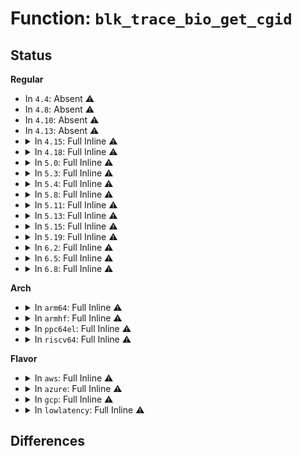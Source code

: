 # Function: <code>blk_trace_bio_get_cgid</code>

## Status
<b>Regular</b>
<ul>
<li>
In <code>4.4</code>: Absent ⚠️
</li>
<li>
In <code>4.8</code>: Absent ⚠️
</li>
<li>
In <code>4.10</code>: Absent ⚠️
</li>
<li>
In <code>4.13</code>: Absent ⚠️
</li>
<li>
<details>
<summary>In <code>4.15</code>: Full Inline ⚠️</summary>

**Collision:** Unique Static

**Inline:** Full

**Transformation:** False

**Instances:**

```
In kernel/trace/blktrace.c (ffffffff8118312e)
Location: kernel/trace/blktrace.c:772
Inline: True
Inline callers:
  - kernel/trace/blktrace.c:blk_add_driver_data
  - kernel/trace/blktrace.c:blk_add_trace_rq_remap
  - kernel/trace/blktrace.c:blk_add_trace_bio_remap
  - kernel/trace/blktrace.c:blk_add_trace_split
  - kernel/trace/blktrace.c:blk_add_trace_rq_complete
  - kernel/trace/blktrace.c:blk_add_trace_rq_requeue
  - kernel/trace/blktrace.c:blk_add_trace_rq_issue
  - kernel/trace/blktrace.c:blk_add_trace_rq_insert
```
</details>
</li>
<li>
<details>
<summary>In <code>4.18</code>: Full Inline ⚠️</summary>

**Collision:** Unique Static

**Inline:** Full

**Transformation:** False

**Instances:**

```
In kernel/trace/blktrace.c (ffffffff8119227a)
Location: kernel/trace/blktrace.c:772
Inline: True
Inline callers:
  - kernel/trace/blktrace.c:blk_add_driver_data
  - kernel/trace/blktrace.c:blk_add_trace_rq_remap
  - kernel/trace/blktrace.c:blk_add_trace_bio_remap
  - kernel/trace/blktrace.c:blk_add_trace_split
  - kernel/trace/blktrace.c:blk_add_trace_rq_complete
  - kernel/trace/blktrace.c:blk_add_trace_rq_requeue
  - kernel/trace/blktrace.c:blk_add_trace_rq_issue
  - kernel/trace/blktrace.c:blk_add_trace_rq_insert
```
</details>
</li>
<li>
<details>
<summary>In <code>5.0</code>: Full Inline ⚠️</summary>

**Collision:** Unique Static

**Inline:** Full

**Transformation:** False

**Instances:**

```
In kernel/trace/blktrace.c (ffffffff8119fafa)
Location: kernel/trace/blktrace.c:760
Inline: True
Inline callers:
  - kernel/trace/blktrace.c:blk_add_driver_data
  - kernel/trace/blktrace.c:blk_add_trace_rq_remap
  - kernel/trace/blktrace.c:blk_add_trace_bio_remap
  - kernel/trace/blktrace.c:blk_add_trace_split
  - kernel/trace/blktrace.c:blk_add_trace_rq_complete
  - kernel/trace/blktrace.c:blk_add_trace_rq_requeue
  - kernel/trace/blktrace.c:blk_add_trace_rq_issue
  - kernel/trace/blktrace.c:blk_add_trace_rq_insert
```
</details>
</li>
<li>
<details>
<summary>In <code>5.3</code>: Full Inline ⚠️</summary>

**Collision:** Unique Static

**Inline:** Full

**Transformation:** False

**Instances:**

```
In kernel/trace/blktrace.c (ffffffff811ad84a)
Location: kernel/trace/blktrace.c:755
Inline: True
Inline callers:
  - kernel/trace/blktrace.c:blk_add_driver_data
  - kernel/trace/blktrace.c:blk_add_trace_rq_remap
  - kernel/trace/blktrace.c:blk_add_trace_bio_remap
  - kernel/trace/blktrace.c:blk_add_trace_split
  - kernel/trace/blktrace.c:blk_add_trace_rq_complete
  - kernel/trace/blktrace.c:blk_add_trace_rq_requeue
  - kernel/trace/blktrace.c:blk_add_trace_rq_issue
  - kernel/trace/blktrace.c:blk_add_trace_rq_insert
```
</details>
</li>
<li>
<details>
<summary>In <code>5.4</code>: Full Inline ⚠️</summary>

**Collision:** Unique Static

**Inline:** Full

**Transformation:** False

**Instances:**

```
In kernel/trace/blktrace.c (ffffffff811b90bc)
Location: kernel/trace/blktrace.c:758
Inline: True
Inline callers:
  - kernel/trace/blktrace.c:blk_add_driver_data
  - kernel/trace/blktrace.c:blk_add_trace_rq_remap
  - kernel/trace/blktrace.c:blk_add_trace_bio_remap
  - kernel/trace/blktrace.c:blk_add_trace_split
  - kernel/trace/blktrace.c:blk_add_trace_bio
  - kernel/trace/blktrace.c:blk_add_trace_rq_complete
  - kernel/trace/blktrace.c:blk_add_trace_rq_requeue
  - kernel/trace/blktrace.c:blk_add_trace_rq_issue
  - kernel/trace/blktrace.c:blk_add_trace_rq_insert
```
</details>
</li>
<li>
<details>
<summary>In <code>5.8</code>: Full Inline ⚠️</summary>

**Collision:** Unique Static

**Inline:** Full

**Transformation:** False

**Instances:**

```
In kernel/trace/blktrace.c (ffffffff811d238c)
Location: kernel/trace/blktrace.c:786
Inline: True
Inline callers:
  - kernel/trace/blktrace.c:blk_add_driver_data
  - kernel/trace/blktrace.c:blk_add_driver_data
  - kernel/trace/blktrace.c:blk_add_trace_rq_remap
  - kernel/trace/blktrace.c:blk_add_trace_rq_remap
  - kernel/trace/blktrace.c:blk_add_trace_bio_remap
  - kernel/trace/blktrace.c:blk_add_trace_bio_remap
  - kernel/trace/blktrace.c:blk_add_trace_split
  - kernel/trace/blktrace.c:blk_add_trace_split
  - kernel/trace/blktrace.c:blk_add_trace_bio_queue
  - kernel/trace/blktrace.c:blk_add_trace_bio_queue
  - kernel/trace/blktrace.c:blk_add_trace_bio_frontmerge
  - kernel/trace/blktrace.c:blk_add_trace_bio_frontmerge
  - kernel/trace/blktrace.c:blk_add_trace_bio_backmerge
  - kernel/trace/blktrace.c:blk_add_trace_bio_backmerge
  - kernel/trace/blktrace.c:blk_add_trace_bio_complete
  - kernel/trace/blktrace.c:blk_add_trace_bio_complete
  - kernel/trace/blktrace.c:blk_add_trace_bio_bounce
  - kernel/trace/blktrace.c:blk_add_trace_bio_bounce
  - kernel/trace/blktrace.c:blk_add_trace_rq_complete
  - kernel/trace/blktrace.c:blk_add_trace_rq_complete
  - kernel/trace/blktrace.c:blk_add_trace_rq_requeue
  - kernel/trace/blktrace.c:blk_add_trace_rq_requeue
  - kernel/trace/blktrace.c:blk_add_trace_rq_issue
  - kernel/trace/blktrace.c:blk_add_trace_rq_issue
  - kernel/trace/blktrace.c:blk_add_trace_rq_insert
  - kernel/trace/blktrace.c:blk_add_trace_rq_insert
```
</details>
</li>
<li>
<details>
<summary>In <code>5.11</code>: Full Inline ⚠️</summary>

**Collision:** Unique Static

**Inline:** Full

**Transformation:** False

**Instances:**

```
In kernel/trace/blktrace.c (ffffffff811cefcc)
Location: kernel/trace/blktrace.c:777
Inline: True
Inline callers:
  - kernel/trace/blktrace.c:blk_add_trace_bio_remap
  - kernel/trace/blktrace.c:blk_add_trace_bio_remap
  - kernel/trace/blktrace.c:blk_add_trace_split
  - kernel/trace/blktrace.c:blk_add_trace_split
  - kernel/trace/blktrace.c:blk_add_trace_bio
  - kernel/trace/blktrace.c:blk_add_trace_bio
  - kernel/trace/blktrace.c:blk_add_trace_rq_complete
  - kernel/trace/blktrace.c:blk_add_trace_rq_complete
  - kernel/trace/blktrace.c:blk_add_trace_rq_requeue
  - kernel/trace/blktrace.c:blk_add_trace_rq_requeue
  - kernel/trace/blktrace.c:blk_add_trace_rq_merge
  - kernel/trace/blktrace.c:blk_add_trace_rq_merge
  - kernel/trace/blktrace.c:blk_add_trace_rq_issue
  - kernel/trace/blktrace.c:blk_add_trace_rq_issue
  - kernel/trace/blktrace.c:blk_add_trace_rq_insert
  - kernel/trace/blktrace.c:blk_add_trace_rq_insert
```
</details>
</li>
<li>
<details>
<summary>In <code>5.13</code>: Full Inline ⚠️</summary>

**Collision:** Unique Static

**Inline:** Full

**Transformation:** False

**Instances:**

```
In kernel/trace/blktrace.c (ffffffff811d083a)
Location: kernel/trace/blktrace.c:774
Inline: True
Inline callers:
  - kernel/trace/blktrace.c:blk_add_trace_bio_remap
  - kernel/trace/blktrace.c:blk_add_trace_bio_remap
  - kernel/trace/blktrace.c:blk_add_trace_split
  - kernel/trace/blktrace.c:blk_add_trace_split
  - kernel/trace/blktrace.c:blk_add_trace_bio
  - kernel/trace/blktrace.c:blk_add_trace_bio
  - kernel/trace/blktrace.c:blk_add_trace_rq_complete
  - kernel/trace/blktrace.c:blk_add_trace_rq_complete
  - kernel/trace/blktrace.c:blk_add_trace_rq_requeue
  - kernel/trace/blktrace.c:blk_add_trace_rq_requeue
  - kernel/trace/blktrace.c:blk_add_trace_rq_merge
  - kernel/trace/blktrace.c:blk_add_trace_rq_merge
  - kernel/trace/blktrace.c:blk_add_trace_rq_issue
  - kernel/trace/blktrace.c:blk_add_trace_rq_issue
  - kernel/trace/blktrace.c:blk_add_trace_rq_insert
  - kernel/trace/blktrace.c:blk_add_trace_rq_insert
```
</details>
</li>
<li>
<details>
<summary>In <code>5.15</code>: Full Inline ⚠️</summary>

**Collision:** Unique Static

**Inline:** Full

**Transformation:** False

**Instances:**

```
In kernel/trace/blktrace.c (ffffffff811fd16a)
Location: kernel/trace/blktrace.c:784
Inline: True
Inline callers:
  - kernel/trace/blktrace.c:blk_add_trace_bio_remap
  - kernel/trace/blktrace.c:blk_add_trace_bio_remap
  - kernel/trace/blktrace.c:blk_add_trace_split
  - kernel/trace/blktrace.c:blk_add_trace_split
  - kernel/trace/blktrace.c:blk_add_trace_bio
  - kernel/trace/blktrace.c:blk_add_trace_bio
  - kernel/trace/blktrace.c:blk_add_trace_rq_complete
  - kernel/trace/blktrace.c:blk_add_trace_rq_complete
  - kernel/trace/blktrace.c:blk_add_trace_rq_requeue
  - kernel/trace/blktrace.c:blk_add_trace_rq_requeue
  - kernel/trace/blktrace.c:blk_add_trace_rq_merge
  - kernel/trace/blktrace.c:blk_add_trace_rq_merge
  - kernel/trace/blktrace.c:blk_add_trace_rq_issue
  - kernel/trace/blktrace.c:blk_add_trace_rq_issue
  - kernel/trace/blktrace.c:blk_add_trace_rq_insert
  - kernel/trace/blktrace.c:blk_add_trace_rq_insert
```
</details>
</li>
<li>
<details>
<summary>In <code>5.19</code>: Full Inline ⚠️</summary>

**Collision:** Unique Static

**Inline:** Full

**Transformation:** False

**Instances:**

```
In kernel/trace/blktrace.c (ffffffff812371d0)
Location: kernel/trace/blktrace.c:781
Inline: True
Inline callers:
  - kernel/trace/blktrace.c:blk_add_trace_bio_remap
  - kernel/trace/blktrace.c:blk_add_trace_split
  - kernel/trace/blktrace.c:blk_add_trace_getrq
  - kernel/trace/blktrace.c:blk_add_trace_bio_queue
  - kernel/trace/blktrace.c:blk_add_trace_bio_frontmerge
  - kernel/trace/blktrace.c:blk_add_trace_bio_backmerge
  - kernel/trace/blktrace.c:blk_add_trace_bio_bounce
  - kernel/trace/blktrace.c:blk_add_trace_rq_complete
  - kernel/trace/blktrace.c:blk_add_trace_rq_requeue
  - kernel/trace/blktrace.c:blk_add_trace_rq_merge
  - kernel/trace/blktrace.c:blk_add_trace_rq_issue
  - kernel/trace/blktrace.c:blk_add_trace_rq_insert
```
</details>
</li>
<li>
<details>
<summary>In <code>6.2</code>: Full Inline ⚠️</summary>

**Collision:** Unique Static

**Inline:** Full

**Transformation:** False

**Instances:**

```
In kernel/trace/blktrace.c (ffffffff81283f50)
Location: kernel/trace/blktrace.c:784
Inline: True
Inline callers:
  - kernel/trace/blktrace.c:blk_add_trace_bio_remap
  - kernel/trace/blktrace.c:blk_add_trace_split
  - kernel/trace/blktrace.c:blk_add_trace_getrq
  - kernel/trace/blktrace.c:blk_add_trace_bio_queue
  - kernel/trace/blktrace.c:blk_add_trace_bio_frontmerge
  - kernel/trace/blktrace.c:blk_add_trace_bio_backmerge
  - kernel/trace/blktrace.c:blk_add_trace_bio_complete
  - kernel/trace/blktrace.c:blk_add_trace_bio_bounce
  - kernel/trace/blktrace.c:blk_add_trace_rq_complete
  - kernel/trace/blktrace.c:blk_add_trace_rq_requeue
  - kernel/trace/blktrace.c:blk_add_trace_rq_merge
  - kernel/trace/blktrace.c:blk_add_trace_rq_issue
  - kernel/trace/blktrace.c:blk_add_trace_rq_insert
```
</details>
</li>
<li>
<details>
<summary>In <code>6.5</code>: Full Inline ⚠️</summary>

**Collision:** Unique Static

**Inline:** Full

**Transformation:** False

**Instances:**

```
In kernel/trace/blktrace.c (ffffffff812a0bfa)
Location: kernel/trace/blktrace.c:780
Inline: True
Inline callers:
  - kernel/trace/blktrace.c:blk_add_trace_bio_remap
  - kernel/trace/blktrace.c:blk_add_trace_split
  - kernel/trace/blktrace.c:blk_add_trace_getrq
  - kernel/trace/blktrace.c:blk_add_trace_bio_queue
  - kernel/trace/blktrace.c:blk_add_trace_bio_frontmerge
  - kernel/trace/blktrace.c:blk_add_trace_bio_backmerge
  - kernel/trace/blktrace.c:blk_add_trace_bio_complete
  - kernel/trace/blktrace.c:blk_add_trace_bio_bounce
  - kernel/trace/blktrace.c:blk_add_trace_rq_complete
  - kernel/trace/blktrace.c:blk_add_trace_rq_requeue
  - kernel/trace/blktrace.c:blk_add_trace_rq_merge
  - kernel/trace/blktrace.c:blk_add_trace_rq_issue
  - kernel/trace/blktrace.c:blk_add_trace_rq_insert
```
</details>
</li>
<li>
<details>
<summary>In <code>6.8</code>: Full Inline ⚠️</summary>

**Collision:** Unique Static

**Inline:** Full

**Transformation:** False

**Instances:**

```
In kernel/trace/blktrace.c (ffffffff812bc32a)
Location: kernel/trace/blktrace.c:780
Inline: True
Inline callers:
  - kernel/trace/blktrace.c:blk_add_trace_bio_remap
  - kernel/trace/blktrace.c:blk_add_trace_split
  - kernel/trace/blktrace.c:blk_add_trace_getrq
  - kernel/trace/blktrace.c:blk_add_trace_bio_queue
  - kernel/trace/blktrace.c:blk_add_trace_bio_frontmerge
  - kernel/trace/blktrace.c:blk_add_trace_bio_backmerge
  - kernel/trace/blktrace.c:blk_add_trace_bio_complete
  - kernel/trace/blktrace.c:blk_add_trace_bio_bounce
  - kernel/trace/blktrace.c:blk_add_trace_rq_complete
  - kernel/trace/blktrace.c:blk_add_trace_rq_requeue
  - kernel/trace/blktrace.c:blk_add_trace_rq_merge
  - kernel/trace/blktrace.c:blk_add_trace_rq_issue
  - kernel/trace/blktrace.c:blk_add_trace_rq_insert
```
</details>
</li>
</ul>
<b>Arch</b>
<ul>
<li>
<details>
<summary>In <code>arm64</code>: Full Inline ⚠️</summary>

**Collision:** Unique Static

**Inline:** Full

**Transformation:** False

**Instances:**

```
In kernel/trace/blktrace.c (ffff800010237cc8)
Location: kernel/trace/blktrace.c:758
Inline: True
Inline callers:
  - kernel/trace/blktrace.c:blk_add_driver_data
  - kernel/trace/blktrace.c:blk_add_trace_rq_remap
  - kernel/trace/blktrace.c:blk_add_trace_bio_remap
  - kernel/trace/blktrace.c:blk_add_trace_split
  - kernel/trace/blktrace.c:blk_add_trace_bio
  - kernel/trace/blktrace.c:blk_add_trace_rq_complete
  - kernel/trace/blktrace.c:blk_add_trace_rq_requeue
  - kernel/trace/blktrace.c:blk_add_trace_rq_issue
  - kernel/trace/blktrace.c:blk_add_trace_rq_insert
```
</details>
</li>
<li>
<details>
<summary>In <code>armhf</code>: Full Inline ⚠️</summary>

**Collision:** Unique Static

**Inline:** Full

**Transformation:** False

**Instances:**

```
In kernel/trace/blktrace.c (c0473318)
Location: kernel/trace/blktrace.c:758
Inline: True
Inline callers:
  - kernel/trace/blktrace.c:blk_add_driver_data
  - kernel/trace/blktrace.c:blk_add_trace_rq_remap
  - kernel/trace/blktrace.c:blk_add_trace_bio_remap
  - kernel/trace/blktrace.c:blk_add_trace_split
  - kernel/trace/blktrace.c:blk_add_trace_bio
  - kernel/trace/blktrace.c:blk_add_trace_rq_complete
  - kernel/trace/blktrace.c:blk_add_trace_rq_requeue
  - kernel/trace/blktrace.c:blk_add_trace_rq_issue
  - kernel/trace/blktrace.c:blk_add_trace_rq_insert
```
</details>
</li>
<li>
<details>
<summary>In <code>ppc64el</code>: Full Inline ⚠️</summary>

**Collision:** Unique Static

**Inline:** Full

**Transformation:** False

**Instances:**

```
In kernel/trace/blktrace.c (c0000000002c372c)
Location: kernel/trace/blktrace.c:758
Inline: True
Inline callers:
  - kernel/trace/blktrace.c:blk_add_driver_data
  - kernel/trace/blktrace.c:blk_add_trace_rq_remap
  - kernel/trace/blktrace.c:blk_add_trace_bio_remap
  - kernel/trace/blktrace.c:blk_add_trace_split
  - kernel/trace/blktrace.c:blk_add_trace_bio
  - kernel/trace/blktrace.c:blk_add_trace_rq_complete
  - kernel/trace/blktrace.c:blk_add_trace_rq_requeue
  - kernel/trace/blktrace.c:blk_add_trace_rq_issue
  - kernel/trace/blktrace.c:blk_add_trace_rq_insert
```
</details>
</li>
<li>
<details>
<summary>In <code>riscv64</code>: Full Inline ⚠️</summary>

**Collision:** Unique Static

**Inline:** Full

**Transformation:** False

**Instances:**

```
In kernel/trace/blktrace.c (ffffffe00018e634)
Location: kernel/trace/blktrace.c:758
Inline: True
Inline callers:
  - kernel/trace/blktrace.c:blk_add_driver_data
  - kernel/trace/blktrace.c:blk_add_trace_rq_remap
  - kernel/trace/blktrace.c:blk_add_trace_bio_remap
  - kernel/trace/blktrace.c:blk_add_trace_split
  - kernel/trace/blktrace.c:blk_add_trace_bio
  - kernel/trace/blktrace.c:blk_add_trace_rq_complete
  - kernel/trace/blktrace.c:blk_add_trace_rq_requeue
  - kernel/trace/blktrace.c:blk_add_trace_rq_issue
  - kernel/trace/blktrace.c:blk_add_trace_rq_insert
```
</details>
</li>
</ul>
<b>Flavor</b>
<ul>
<li>
<details>
<summary>In <code>aws</code>: Full Inline ⚠️</summary>

**Collision:** Unique Static

**Inline:** Full

**Transformation:** False

**Instances:**

```
In kernel/trace/blktrace.c (ffffffff811b16dc)
Location: kernel/trace/blktrace.c:758
Inline: True
Inline callers:
  - kernel/trace/blktrace.c:blk_add_driver_data
  - kernel/trace/blktrace.c:blk_add_trace_rq_remap
  - kernel/trace/blktrace.c:blk_add_trace_bio_remap
  - kernel/trace/blktrace.c:blk_add_trace_split
  - kernel/trace/blktrace.c:blk_add_trace_bio
  - kernel/trace/blktrace.c:blk_add_trace_rq_complete
  - kernel/trace/blktrace.c:blk_add_trace_rq_requeue
  - kernel/trace/blktrace.c:blk_add_trace_rq_issue
  - kernel/trace/blktrace.c:blk_add_trace_rq_insert
```
</details>
</li>
<li>
<details>
<summary>In <code>azure</code>: Full Inline ⚠️</summary>

**Collision:** Unique Static

**Inline:** Full

**Transformation:** False

**Instances:**

```
In kernel/trace/blktrace.c (ffffffff811a467c)
Location: kernel/trace/blktrace.c:758
Inline: True
Inline callers:
  - kernel/trace/blktrace.c:blk_add_driver_data
  - kernel/trace/blktrace.c:blk_add_trace_rq_remap
  - kernel/trace/blktrace.c:blk_add_trace_bio_remap
  - kernel/trace/blktrace.c:blk_add_trace_split
  - kernel/trace/blktrace.c:blk_add_trace_bio
  - kernel/trace/blktrace.c:blk_add_trace_rq_complete
  - kernel/trace/blktrace.c:blk_add_trace_rq_requeue
  - kernel/trace/blktrace.c:blk_add_trace_rq_issue
  - kernel/trace/blktrace.c:blk_add_trace_rq_insert
```
</details>
</li>
<li>
<details>
<summary>In <code>gcp</code>: Full Inline ⚠️</summary>

**Collision:** Unique Static

**Inline:** Full

**Transformation:** False

**Instances:**

```
In kernel/trace/blktrace.c (ffffffff811af4ac)
Location: kernel/trace/blktrace.c:758
Inline: True
Inline callers:
  - kernel/trace/blktrace.c:blk_add_driver_data
  - kernel/trace/blktrace.c:blk_add_trace_rq_remap
  - kernel/trace/blktrace.c:blk_add_trace_bio_remap
  - kernel/trace/blktrace.c:blk_add_trace_split
  - kernel/trace/blktrace.c:blk_add_trace_bio
  - kernel/trace/blktrace.c:blk_add_trace_rq_complete
  - kernel/trace/blktrace.c:blk_add_trace_rq_requeue
  - kernel/trace/blktrace.c:blk_add_trace_rq_issue
  - kernel/trace/blktrace.c:blk_add_trace_rq_insert
```
</details>
</li>
<li>
<details>
<summary>In <code>lowlatency</code>: Full Inline ⚠️</summary>

**Collision:** Unique Static

**Inline:** Full

**Transformation:** False

**Instances:**

```
In kernel/trace/blktrace.c (ffffffff811bd494)
Location: kernel/trace/blktrace.c:758
Inline: True
Inline callers:
  - kernel/trace/blktrace.c:blk_add_driver_data
  - kernel/trace/blktrace.c:blk_add_trace_rq_remap
  - kernel/trace/blktrace.c:blk_add_trace_bio_remap
  - kernel/trace/blktrace.c:blk_add_trace_split
  - kernel/trace/blktrace.c:blk_add_trace_bio
  - kernel/trace/blktrace.c:blk_add_trace_rq_complete
  - kernel/trace/blktrace.c:blk_add_trace_rq_requeue
  - kernel/trace/blktrace.c:blk_add_trace_rq_issue
  - kernel/trace/blktrace.c:blk_add_trace_rq_insert
```
</details>
</li>
</ul>

## Differences
